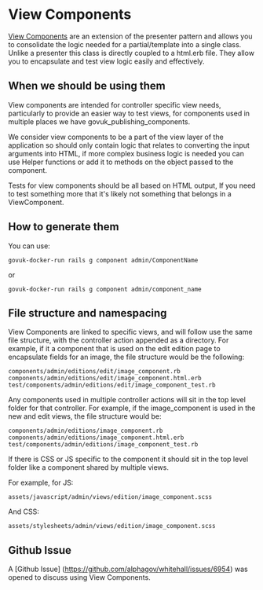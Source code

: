 # View Components

[View Components](https://viewcomponent.org/) are an extension of the presenter pattern and allows you to consolidate the logic needed for a partial/template into a single class. Unlike a presenter this class is directly coupled to a html.erb file. They allow you to encapsulate and test view logic easily and effectively.

## When we should be using them

View components are intended for controller specific view needs, particularly to provide an easier way to test views, for components used in multiple places we have govuk_publishing_components.

We consider view components to be a part of the view layer of the application so should only contain logic that relates to converting the input arguments into HTML, if more complex business logic is needed you can use Helper functions or add it to methods on the object passed to the component.

Tests for view components should be all based on HTML output, If you need to test something more that it's likely not something that belongs in a ViewComponent.

## How to generate them

You can use:

```
govuk-docker-run rails g component admin/ComponentName
```

or

```
govuk-docker-run rails g component admin/component_name
```

## File structure and namespacing


View Components are linked to specific views, and will follow use the same file structure, with the controller action appended as a directory. For example, if it a component that is used on the edit edition page to encapsulate fields for an image, the file structure would be the following:

```
components/admin/editions/edit/image_component.rb
components/admin/editions/edit/image_component.html.erb
test/components/admin/editions/edit/image_component_test.rb
```

Any components used in multiple controller actions will sit in the top level folder for that controller. For example, if the image_component is used in the new and edit views, the file structure would be:

```
components/admin/editions/image_component.rb
components/admin/editions/image_component.html.erb
test/components/admin/editions/image_component_test.rb
```

If there is CSS or JS specific to the component it should sit in the top level folder like a component shared by multiple views.

For example, for JS:

```
assets/javascript/admin/views/edition/image_component.scss
```

And CSS:

```
assets/stylesheets/admin/views/edition/image_component.scss
```

## Github Issue

A [Github Issue] (https://github.com/alphagov/whitehall/issues/6954) was opened to discuss using View Components.
